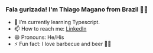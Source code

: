 ### Fala gurizada! I'm Thiago Magano from Brazil 👨‍💻

- 🌱 I’m currently learning Typescript.
- 📫 How to reach me:  [LinkedIn](https://linkedin.com/in/thiagomagano)
- 😄 Pronouns: He/His
- ⚡ Fun fact: I love barbecue and beer 🍖🍻
